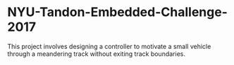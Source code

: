 # NYU-Tandon-Embedded-Challenge-2017
This project involves designing a controller to motivate a small vehicle through a meandering track without exiting track boundaries.
